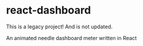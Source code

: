 # react-dashboard

This is a legacy project! And is not updated.

An animated needle dashboard meter written in React

